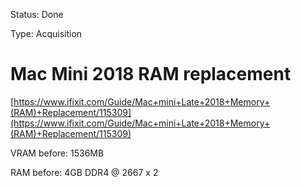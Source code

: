 Status: Done

Type: Acquisition

# Mac Mini 2018 RAM replacement

[https://www.ifixit.com/Guide/Mac+mini+Late+2018+Memory+(RAM)+Replacement/115309](https://www.ifixit.com/Guide/Mac+mini+Late+2018+Memory+(RAM)+Replacement/115309)

VRAM before: 1536MB

RAM before: 4GB DDR4 @ 2667 x 2



